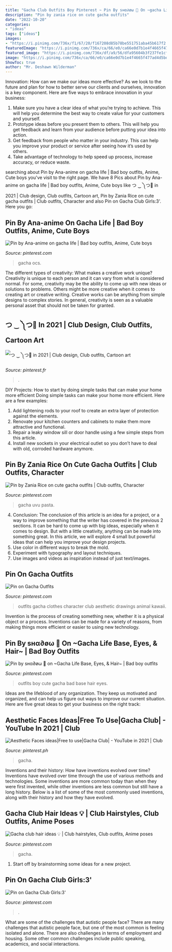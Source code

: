 ```yaml
---
title: "Gacha Club Outfits Boy Pinterest ~ Pin By ѕнα∂øω 🌺 On ~gacha Life Base, Eyes, &amp; Hair~"
description: "Pin by zania rice on cute gacha outfits"
date: "2022-10-20"
categories:
- "ideas"
tags: ["ideas"]
images:
- "https://i.pinimg.com/736x/f1/67/20/f167208d85b78be551751aba45b617f2.jpg"
featuredImage: "https://i.pinimg.com/736x/ca/66/e0/ca66e0d7b1e4f4665f477ad4d5bdf916.jpg"
featured_image: "https://i.pinimg.com/736x/df/a9/56/dfa95604b3f237fe1cf703a1cdcf4ab2.jpg"
image: "https://i.pinimg.com/736x/ca/66/e0/ca66e0d7b1e4f4665f477ad4d5bdf916.jpg"
ShowToc: true
author: "Mr. Deshawn Wilderman"
---
```



Innovation: How can we make our ideas more effective?
As we look to the future and plan for how to better serve our clients and ourselves, innovation is a key component. Here are five ways to embrace innovation in your business: 
1. Make sure you have a clear idea of what you’re trying to achieve. This will help you determine the best way to create value for your customers and yourself. 
2. Prototype ideas before you present them to others. This will help you get feedback and learn from your audience before putting your idea into action. 
3. Get feedback from people who matter in your industry. This can help you improve your product or service after seeing how it’s used by others. 
4. Take advantage of technology to help speed up process, increase accuracy, or reduce waste.

	

		
searching about Pin by Ana-anime on gacha life | Bad boy outfits, Anime, Cute boys you've visit to the right page. We have 8 Pics about Pin by Ana-anime on gacha life | Bad boy outfits, Anime, Cute boys like つ ‿ ༽つ🔪 in 2021 | Club design, Club outfits, Cartoon art, Pin by Zania Rice on cute gacha outfits | Club outfits, Character and also Pin on Gacha Club Girls:3&#039;. Here you go:
		
    
## Pin By Ana-anime On Gacha Life | Bad Boy Outfits, Anime, Cute Boys

<img loading=lazy src="https://i.pinimg.com/736x/b3/37/56/b3375651fcc44ea6009ce8557d6d89d9.jpg" onerror="this.onerror=null;this.src='https://tse3.mm.bing.net/th?id=OIP.anCCiL8IkPbklp2ZYOg7JAHaKE&amp;pid=15.1';" alt="Pin by Ana-anime on gacha life | Bad boy outfits, Anime, Cute boys">

_Source: pinterest.com_

>gacha ocs. 

	

The different types of creativity: What makes a creative work unique?
Creativity is unique to each person and it can vary from what is considered normal. For some, creativity may be the ability to come up with new ideas or solutions to problems. Others might be more creative when it comes to creating art or creative writing. Creative works can be anything from simple designs to complex stories. In general, creativity is seen as a valuable personal asset that should not be taken for granted.

    
## つ ‿ ༽つ🔪 In 2021 | Club Design, Club Outfits, Cartoon Art

<img loading=lazy src="https://i.pinimg.com/736x/5a/cc/45/5acc45534e6171633b3fa71b628225c6.jpg" onerror="this.onerror=null;this.src='https://tse4.mm.bing.net/th?id=OIP._0x2g4XoUI-_bLcaEB7_LwHaL_&amp;pid=15.1';" alt="つ ‿ ༽つ🔪 in 2021 | Club design, Club outfits, Cartoon art">

_Source: pinterest.fr_

>. 

	

DIY Projects: How to start by doing simple tasks that can make your home more efficient
Doing simple tasks can make your home more efficient. Here are a few examples:
1. Add lightening rods to your roof to create an extra layer of protection against the elements.
2. Renovate your kitchen counters and cabinets to make them more attractive and functional.
3. Repair a leaky window sill or door handle using a few simple steps from this article. 
4. Install new sockets in your electrical outlet so you don’t have to deal with old, corroded hardware anymore.

    
## Pin By Zania Rice On Cute Gacha Outfits | Club Outfits, Character

<img loading=lazy src="https://i.pinimg.com/736x/73/4c/40/734c4027b42d29c7dcc7feb619cbf433.jpg" onerror="this.onerror=null;this.src='https://tse2.mm.bing.net/th?id=OIP.2yto6D3ipRgQSuLKtkeh0AHaHa&amp;pid=15.1';" alt="Pin by Zania Rice on cute gacha outfits | Club outfits, Character">

_Source: pinterest.com_

>gacha uvu pasta. 

	

4. Conclusion: The conclusion of this article is an idea for a project, or a way to improve something that the writer has covered in the previous 2 sections.
It can be hard to come up with big ideas, especially when it comes to design. But with a little creativity, anything can be made into something great. In this article, we will explore 4 small but powerful ideas that can help you improve your design projects.
1. Use color in different ways to break the mold.
2. Experiment with typography and layout techniques.
3. Use images and videos as inspiration instead of just text/images.

    
## Pin On Gacha Outfits

<img loading=lazy src="https://i.pinimg.com/736x/21/54/d1/2154d1f9a57cda304903fec755f2f077.jpg" onerror="this.onerror=null;this.src='https://tse1.mm.bing.net/th?id=OIP.lE6hPosyNh4_yVaYMUPBHwHaHa&amp;pid=15.1';" alt="Pin on Gacha Outfits">

_Source: pinterest.com_

>outfits gacha clothes character club aesthetic drawings animal kawaii. 

	

Invention is the process of creating something new, whether it is a physical object or a process. Inventions can be made for a variety of reasons, from making things more efficient or easier to using new technology. 

    
## Pin By ѕнα∂øω 🌺 On ~Gacha Life Base, Eyes, &amp; Hair~ | Bad Boy Outfits

<img loading=lazy src="https://i.pinimg.com/736x/ca/66/e0/ca66e0d7b1e4f4665f477ad4d5bdf916.jpg" onerror="this.onerror=null;this.src='https://tse2.mm.bing.net/th?id=OIP.MEdFuWfprgr4X9Jz56Es5QAAAA&amp;pid=15.1';" alt="Pin by ѕнα∂øω 🌺 on ~Gacha Life Base, Eyes, &amp; Hair~ | Bad boy outfits">

_Source: pinterest.com_

>outfits boy cute gacha bad base hair eyes. 

	

Ideas are the lifeblood of any organization. They keep us motivated and organized, and can help us figure out ways to improve our current situation. Here are five great ideas to get your business on the right track: 

    
## Aesthetic Faces Ideas|Free To Use|Gacha Club| - YouTube In 2021 | Club

<img loading=lazy src="https://i.pinimg.com/736x/d8/35/f5/d835f5193f65492c1615d1329de5bb28.jpg" onerror="this.onerror=null;this.src='https://tse2.mm.bing.net/th?id=OIP._f1KpFciN1R1jmP3bFaWJQHaFj&amp;pid=15.1';" alt="Aesthetic Faces ideas|Free to use|Gacha Club| - YouTube in 2021 | Club">

_Source: pinterest.ph_

>gacha. 

	

Inventions and their history: How have inventions evolved over time?
Inventions have evolved over time through the use of various methods and technologies. Some inventions are more common today than when they were first invented, while other inventions are less common but still have a long history. Below is a list of some of the most commonly used inventions, along with their history and how they have evolved.

    
## Gacha Club Hair Ideas 💡 | Club Hairstyles, Club Outfits, Anime Poses

<img loading=lazy src="https://i.pinimg.com/736x/f1/67/20/f167208d85b78be551751aba45b617f2.jpg" onerror="this.onerror=null;this.src='https://tse4.mm.bing.net/th?id=OIP.A6-yyc8SkiauRf3ZrP8XKAHaDu&amp;pid=15.1';" alt="Gacha club hair ideas 💡 | Club hairstyles, Club outfits, Anime poses">

_Source: pinterest.com_

>gacha. 

	

1. Start off by brainstorming some ideas for a new project.

    
## Pin On Gacha Club Girls:3&#039;

<img loading=lazy src="https://i.pinimg.com/736x/df/a9/56/dfa95604b3f237fe1cf703a1cdcf4ab2.jpg" onerror="this.onerror=null;this.src='https://tse1.mm.bing.net/th?id=OIP.nbcYHDt7MVMJ6LlNKUdMVwHaME&amp;pid=15.1';" alt="Pin on Gacha Club Girls:3&#039;">

_Source: pinterest.com_

>. 

	

What are some of the challenges that autistic people face?
There are many challenges that autistic people face, but one of the most common is feeling isolated and alone. There are also challenges in terms of employment and housing. Some other common challenges include public speaking, academics, and social interactions.

